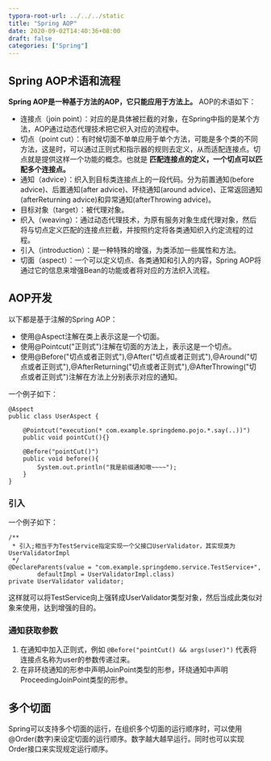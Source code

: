 ```yaml
---
typora-root-url: ../../../static
title: "Spring AOP"
date: 2020-09-02T14:40:36+08:00
draft: false
categories: ["Spring"]
---
```


## Spring AOP术语和流程
**Spring AOP是一种基于方法的AOP，它只能应用于方法上。** AOP的术语如下：

- 连接点（join point）：对应的是具体被拦截的对象，在Spring中指的是某个方法，AOP通过动态代理技术把它织入对应的流程中。
- 切点（point cut）：有时候切面不单单应用于单个方法，可能是多个类的不同方法，这是时，可以通过正则式和指示器的规则去定义，从而适配连接点。切点就是提供这样一个功能的概念。也就是 **匹配连接点的定义，一个切点可以匹配多个连接点。**
- 通知（advice）：织入到目标类连接点上的一段代码。分为前置通知(before advice)、后置通知(after advice)、环绕通知(around advice)、正常返回通知(afterReturning advice)和异常通知(afterThrowing advice)。
- 目标对象（target）：被代理对象。
- 织入（weaving）：通过动态代理技术，为原有服务对象生成代理对象，然后将与切点定义匹配的连接点拦截，并按照约定将各类通知织入约定流程的过程。
- 引入（introduction）：是一种特殊的增强，为类添加一些属性和方法。
- 切面（aspect）：一个可以定义切点、各类通知和引入的内容，Spring AOP将通过它的信息来增强Bean的功能或者将对应的方法织入流程。

## AOP开发
以下都是基于注解的Spring AOP：

- 使用@Aspect注解在类上表示这是一个切面。
- 使用@Pointcut("正则式")注解在切面的方法上，表示这是一个切点。
- 使用@Before("切点或者正则式"),@After("切点或者正则式"),@Around("切点或者正则式"),@AfterReturning("切点或者正则式"),@AfterThrowing("切点或者正则式")注解在方法上分别表示对应的通知。

一个例子如下：

	@Aspect
	public class UserAspect {
	
	    @Pointcut("execution(* com.example.springdemo.pojo.*.say(..))")
	    public void pointCut(){}
	
	    @Before("pointCut()")
	    public void before(){
	        System.out.println("我是前缀通知嗷~~~~");
	    }
	}

### 引入
一个例子如下：

    /**
     * 引入;相当于为TestService指定实现一个父接口UserValidator，其实现类为UserValidatorImpl
     */
    @DeclareParents(value = "com.example.springdemo.service.TestService+",
            defaultImpl = UserValidatorImpl.class)
    private UserValidator validator;

这样就可以将TestService向上强转成UserValidator类型对象，然后当成此类似对象来使用，达到增强的目的。

### 通知获取参数
1. 在通知中加入正则式，例如 `@Before("pointCut() && args(user)")` 代表将连接点名称为user的参数传递过来。
2. 在非环绕通知的形参中声明JoinPoint类型的形参，环绕通知中声明ProceedingJoinPoint类型的形参。

## 多个切面
Spring可以支持多个切面的运行，在组织多个切面的运行顺序时，可以使用@Order(数字)来设定切面的运行顺序。数字越大越早运行。同时也可以实现Order接口来实现规定运行顺序。

